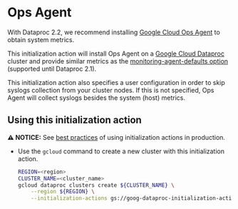 # Ops Agent

With Dataproc 2.2, we recommend installing [Google Cloud Ops Agent](https://cloud.google.com/stackdriver/docs/solutions/agents/ops-agent) to obtain system metrics.

This initialization action will install Ops Agent on a [Google Cloud Dataproc](https://cloud.google.com/dataproc) cluster and provide similar metrics as the [monitoring-agent-defaults option](https://cloud.google.com/dataproc/docs/guides/dataproc-metrics#monitoring_agent_metrics) (supported until Dataproc 2.1).

This initialization action also specifies a user configuration in order to skip syslogs collection from your cluster nodes. If this is not specified, Ops Agent will collect syslogs besides the system (host) metrics.

## Using this initialization action

**:warning: NOTICE:** See
[best practices](/README.md#how-initialization-actions-are-used) of using
initialization actions in production.

- Use the `gcloud` command to create a new cluster with this initialization
    action.

    ```bash
    REGION=<region>
    CLUSTER_NAME=<cluster_name>
    gcloud dataproc clusters create ${CLUSTER_NAME} \
        --region ${REGION} \
        --initialization-actions gs://goog-dataproc-initialization-actions-${REGION}/opsagent/opsagent.sh
    ```


